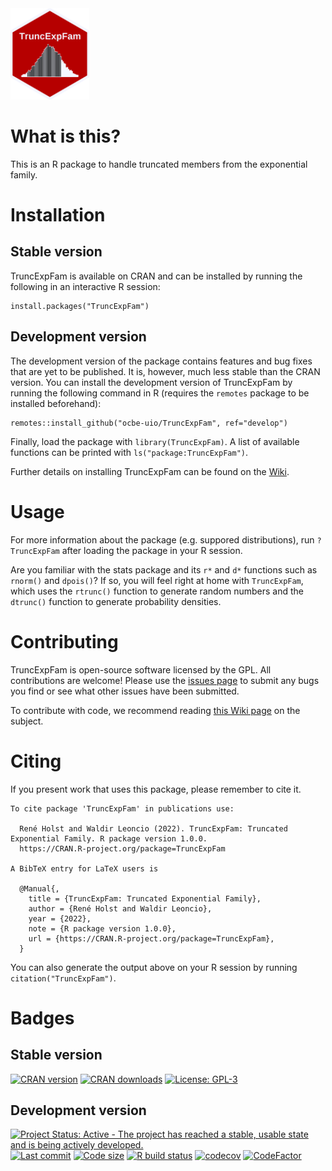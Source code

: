 <img src="logo.png" width=25%>

What is this?
=============

This is an R package to handle truncated members from the exponential
family.

Installation
============

Stable version
--------------

TruncExpFam is available on CRAN and can be installed by running the
following in an interactive R session:

    install.packages("TruncExpFam")

Development version
-------------------

The development version of the package contains features and bug fixes
that are yet to be published. It is, however, much less stable than the
CRAN version. You can install the development version of TruncExpFam by
running the following command in R (requires the `remotes` package to be
installed beforehand):

    remotes::install_github("ocbe-uio/TruncExpFam", ref="develop")

Finally, load the package with `library(TruncExpFam)`. A list of
available functions can be printed with `ls("package:TruncExpFam")`.

Further details on installing TruncExpFam can be found on the
[Wiki](https://github.com/ocbe-uio/TruncExpFam/wiki/Installing-TruncExpFam).

Usage
=====

For more information about the package (e.g. suppored distributions),
run `?TruncExpFam` after loading the package in your R session.

Are you familiar with the stats package and its `r*` and `d*` functions
such as `rnorm()` and `dpois()`? If so, you will feel right at home with
`TruncExpFam`, which uses the `rtrunc()` function to generate random
numbers and the `dtrunc()` function to generate probability densities.

Contributing
============

TruncExpFam is open-source software licensed by the GPL. All
contributions are welcome! Please use the [issues
page](https://github.com/ocbe-uio/TruncExpFam/issues) to submit any bugs
you find or see what other issues have been submitted.

To contribute with code, we recommend reading [this Wiki
page](https://github.com/ocbe-uio/TruncExpFam/wiki/Contributing-to-the-project)
on the subject.

Citing
======

If you present work that uses this package, please remember to cite it.


    To cite package 'TruncExpFam' in publications use:

      René Holst and Waldir Leoncio (2022). TruncExpFam: Truncated Exponential Family. R package version 1.0.0.
      https://CRAN.R-project.org/package=TruncExpFam

    A BibTeX entry for LaTeX users is

      @Manual{,
        title = {TruncExpFam: Truncated Exponential Family},
        author = {René Holst and Waldir Leoncio},
        year = {2022},
        note = {R package version 1.0.0},
        url = {https://CRAN.R-project.org/package=TruncExpFam},
      }

You can also generate the output above on your R session by running
`citation("TruncExpFam")`.

Badges
======

Stable version
--------------

[![CRAN
version](https://www.r-pkg.org/badges/version/TruncExpFam?color=green)](https://cran.r-project.org/package=TruncExpFam)
[![CRAN
downloads](http://cranlogs.r-pkg.org/badges/last-month/TruncExpFam?color=green)](https://cran.r-project.org/package=TruncExpFam)
[![License:
GPL-3](https://img.shields.io/badge/license-GPL--3-blue.svg)](https://cran.r-project.org/web/licenses/GPL-3)

Development version
-------------------

[![Project Status: Active - The project has reached a stable, usable
state and is being actively
developed.](https://www.repostatus.org/badges/latest/active.svg)](https://www.repostatus.org/#active)
[![Last
commit](https://img.shields.io/github/last-commit/ocbe-uio/TruncExpFam.svg)](https://github.com/ocbe-uio/TruncExpFam/commits/develop)
[![Code
size](https://img.shields.io/github/languages/code-size/ocbe-uio/TruncExpFam.svg)](https://github.com/ocbe-uio/TruncExpFam)
[![R build
status](https://github.com/ocbe-uio/TruncExpFam/workflows/R-CMD-check/badge.svg)](https://github.com/ocbe-uio/TruncExpFam/actions)
[![codecov](https://codecov.io/gh/ocbe-uio/TruncExpFam/branch/develop/graph/badge.svg?token=78YFRZKJO6)](https://codecov.io/gh/ocbe-uio/TruncExpFam)
[![CodeFactor](https://www.codefactor.io/repository/github/ocbe-uio/TruncExpFam/badge)](https://www.codefactor.io/repository/github/ocbe-uio/TruncExpFam)
